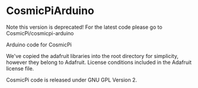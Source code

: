 # CosmicPiArduino
Note this version is deprecated! For the latest code please go to CosmicPi/cosmicpi-arduino


Arduino code for CosmicPi

We've copied the adafruit libraries into the root directory for simplicity, however they belong to Adafruit. License conditions included in the Adafruit license file. 

CosmicPi code is released under GNU GPL Version 2.
